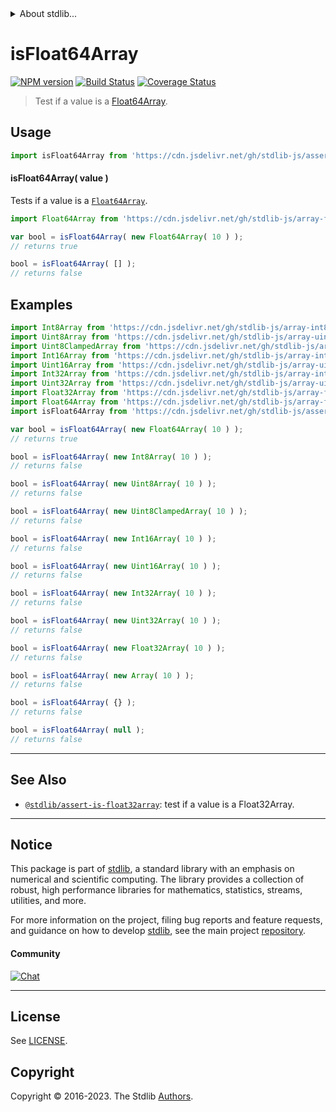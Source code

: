 <!--

@license Apache-2.0

Copyright (c) 2018 The Stdlib Authors.

Licensed under the Apache License, Version 2.0 (the "License");
you may not use this file except in compliance with the License.
You may obtain a copy of the License at

   http://www.apache.org/licenses/LICENSE-2.0

Unless required by applicable law or agreed to in writing, software
distributed under the License is distributed on an "AS IS" BASIS,
WITHOUT WARRANTIES OR CONDITIONS OF ANY KIND, either express or implied.
See the License for the specific language governing permissions and
limitations under the License.

-->


<details>
  <summary>
    About stdlib...
  </summary>
  <p>We believe in a future in which the web is a preferred environment for numerical computation. To help realize this future, we've built stdlib. stdlib is a standard library, with an emphasis on numerical and scientific computation, written in JavaScript (and C) for execution in browsers and in Node.js.</p>
  <p>The library is fully decomposable, being architected in such a way that you can swap out and mix and match APIs and functionality to cater to your exact preferences and use cases.</p>
  <p>When you use stdlib, you can be absolutely certain that you are using the most thorough, rigorous, well-written, studied, documented, tested, measured, and high-quality code out there.</p>
  <p>To join us in bringing numerical computing to the web, get started by checking us out on <a href="https://github.com/stdlib-js/stdlib">GitHub</a>, and please consider <a href="https://opencollective.com/stdlib">financially supporting stdlib</a>. We greatly appreciate your continued support!</p>
</details>

# isFloat64Array

[![NPM version][npm-image]][npm-url] [![Build Status][test-image]][test-url] [![Coverage Status][coverage-image]][coverage-url] <!-- [![dependencies][dependencies-image]][dependencies-url] -->

> Test if a value is a [Float64Array][mdn-float64array].



<section class="usage">

## Usage

```javascript
import isFloat64Array from 'https://cdn.jsdelivr.net/gh/stdlib-js/assert-is-float64array@v0.1.0-deno/mod.js';
```

#### isFloat64Array( value )

Tests if a value is a [`Float64Array`][mdn-float64array].

```javascript
import Float64Array from 'https://cdn.jsdelivr.net/gh/stdlib-js/array-float64@deno/mod.js';

var bool = isFloat64Array( new Float64Array( 10 ) );
// returns true

bool = isFloat64Array( [] );
// returns false
```

</section>

<!-- /.usage -->

<section class="examples">

## Examples

<!-- eslint no-undef: "error" -->

```javascript
import Int8Array from 'https://cdn.jsdelivr.net/gh/stdlib-js/array-int8@deno/mod.js';
import Uint8Array from 'https://cdn.jsdelivr.net/gh/stdlib-js/array-uint8@deno/mod.js';
import Uint8ClampedArray from 'https://cdn.jsdelivr.net/gh/stdlib-js/array-uint8c@deno/mod.js';
import Int16Array from 'https://cdn.jsdelivr.net/gh/stdlib-js/array-int16@deno/mod.js';
import Uint16Array from 'https://cdn.jsdelivr.net/gh/stdlib-js/array-uint16@deno/mod.js';
import Int32Array from 'https://cdn.jsdelivr.net/gh/stdlib-js/array-int32@deno/mod.js';
import Uint32Array from 'https://cdn.jsdelivr.net/gh/stdlib-js/array-uint32@deno/mod.js';
import Float32Array from 'https://cdn.jsdelivr.net/gh/stdlib-js/array-float32@deno/mod.js';
import Float64Array from 'https://cdn.jsdelivr.net/gh/stdlib-js/array-float64@deno/mod.js';
import isFloat64Array from 'https://cdn.jsdelivr.net/gh/stdlib-js/assert-is-float64array@v0.1.0-deno/mod.js';

var bool = isFloat64Array( new Float64Array( 10 ) );
// returns true

bool = isFloat64Array( new Int8Array( 10 ) );
// returns false

bool = isFloat64Array( new Uint8Array( 10 ) );
// returns false

bool = isFloat64Array( new Uint8ClampedArray( 10 ) );
// returns false

bool = isFloat64Array( new Int16Array( 10 ) );
// returns false

bool = isFloat64Array( new Uint16Array( 10 ) );
// returns false

bool = isFloat64Array( new Int32Array( 10 ) );
// returns false

bool = isFloat64Array( new Uint32Array( 10 ) );
// returns false

bool = isFloat64Array( new Float32Array( 10 ) );
// returns false

bool = isFloat64Array( new Array( 10 ) );
// returns false

bool = isFloat64Array( {} );
// returns false

bool = isFloat64Array( null );
// returns false
```

</section>

<!-- /.examples -->

<!-- Section for related `stdlib` packages. Do not manually edit this section, as it is automatically populated. -->

<section class="related">

* * *

## See Also

-   <span class="package-name">[`@stdlib/assert-is-float32array`][@stdlib/assert/is-float32array]</span><span class="delimiter">: </span><span class="description">test if a value is a Float32Array.</span>

</section>

<!-- /.related -->

<!-- Section for all links. Make sure to keep an empty line after the `section` element and another before the `/section` close. -->


<section class="main-repo" >

* * *

## Notice

This package is part of [stdlib][stdlib], a standard library with an emphasis on numerical and scientific computing. The library provides a collection of robust, high performance libraries for mathematics, statistics, streams, utilities, and more.

For more information on the project, filing bug reports and feature requests, and guidance on how to develop [stdlib][stdlib], see the main project [repository][stdlib].

#### Community

[![Chat][chat-image]][chat-url]

---

## License

See [LICENSE][stdlib-license].


## Copyright

Copyright &copy; 2016-2023. The Stdlib [Authors][stdlib-authors].

</section>

<!-- /.stdlib -->

<!-- Section for all links. Make sure to keep an empty line after the `section` element and another before the `/section` close. -->

<section class="links">

[npm-image]: http://img.shields.io/npm/v/@stdlib/assert-is-float64array.svg
[npm-url]: https://npmjs.org/package/@stdlib/assert-is-float64array

[test-image]: https://github.com/stdlib-js/assert-is-float64array/actions/workflows/test.yml/badge.svg?branch=v0.1.0
[test-url]: https://github.com/stdlib-js/assert-is-float64array/actions/workflows/test.yml?query=branch:v0.1.0

[coverage-image]: https://img.shields.io/codecov/c/github/stdlib-js/assert-is-float64array/main.svg
[coverage-url]: https://codecov.io/github/stdlib-js/assert-is-float64array?branch=main

<!--

[dependencies-image]: https://img.shields.io/david/stdlib-js/assert-is-float64array.svg
[dependencies-url]: https://david-dm.org/stdlib-js/assert-is-float64array/main

-->

[chat-image]: https://img.shields.io/gitter/room/stdlib-js/stdlib.svg
[chat-url]: https://app.gitter.im/#/room/#stdlib-js_stdlib:gitter.im

[stdlib]: https://github.com/stdlib-js/stdlib

[stdlib-authors]: https://github.com/stdlib-js/stdlib/graphs/contributors

[umd]: https://github.com/umdjs/umd
[es-module]: https://developer.mozilla.org/en-US/docs/Web/JavaScript/Guide/Modules

[deno-url]: https://github.com/stdlib-js/assert-is-float64array/tree/deno
[umd-url]: https://github.com/stdlib-js/assert-is-float64array/tree/umd
[esm-url]: https://github.com/stdlib-js/assert-is-float64array/tree/esm
[branches-url]: https://github.com/stdlib-js/assert-is-float64array/blob/main/branches.md

[stdlib-license]: https://raw.githubusercontent.com/stdlib-js/assert-is-float64array/main/LICENSE

[mdn-float64array]: https://developer.mozilla.org/en-US/docs/Web/JavaScript/Reference/Global_Objects/Float64Array

<!-- <related-links> -->

[@stdlib/assert/is-float32array]: https://github.com/stdlib-js/assert-is-float32array/tree/deno

<!-- </related-links> -->

</section>

<!-- /.links -->
